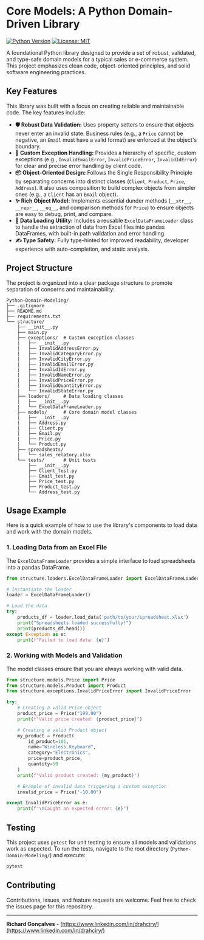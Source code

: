 # Core Models: A Python Domain-Driven Library

[![Python Version](https://img.shields.io/badge/python-3.10+-blue.svg)](https://www.python.org/downloads/)
[![License: MIT](https://img.shields.io/badge/License-MIT-yellow.svg)](https://opensource.org/licenses/MIT)

A foundational Python library designed to provide a set of robust, validated, and type-safe domain models for a typical sales or e-commerce system. This project emphasizes clean code, object-oriented principles, and solid software engineering practices.

## Key Features

This library was built with a focus on creating reliable and maintainable code. The key features include:

* **🛡️ Robust Data Validation:** Uses property setters to ensure that objects never enter an invalid state. Business rules (e.g., a `Price` cannot be negative, an `Email` must have a valid format) are enforced at the object's boundary.
* **🚨 Custom Exception Handling:** Provides a hierarchy of specific, custom exceptions (e.g., `InvalidEmailError`, `InvalidPriceError`, `InvalidIdError`) for clear and precise error handling by client code.
* **📦 Object-Oriented Design:** Follows the Single Responsibility Principle by separating concerns into distinct classes (`Client`, `Product`, `Price`, `Address`). It also uses composition to build complex objects from simpler ones (e.g., a `Client` has an `Email` object).
* **✨ Rich Object Model:** Implements essential dunder methods (`__str__`, `__repr__`, `__eq__`, and comparison methods for `Price`) to ensure objects are easy to debug, print, and compare.
* **📑 Data Loading Utility:** Includes a reusable `ExcelDataFrameLoader` class to handle the extraction of data from Excel files into pandas DataFrames, with built-in path validation and error handling.
* **✍️ Type Safety:** Fully type-hinted for improved readability, developer experience with auto-completion, and static analysis.

## Project Structure

The project is organized into a clear package structure to promote separation of concerns and maintainability:

```
Python-Domain-Modeling/
├── .gitignore
├── README.md
├── requirements.txt
└── structure/
    ├── __init__.py
    ├── main.py
    ├── exceptions/  # Custom exception classes
    |   ├── __init__.py
    |   ├── InvalidAddressError.py
    |   ├── InvalidCategoryError.py
    |   ├── InvalidCityError.py
    |   ├── InvalidEmailError.py
    |   ├── InvalidIdError.py
    |   ├── InvalidNameError.py
    |   ├── InvalidPriceError.py
    |   ├── InvalidQuantityError.py
    |   └── InvalidStateError.py
    ├── loaders/     # Data loading classes
    |   ├── __init__.py
    |   └── ExcelDataFrameLoader.py
    ├── models/      # Core domain model classes
    |   ├── __init__.py
    |   ├── Address.py
    |   ├── Client.py
    |   ├── Email.py
    |   ├── Price.py
    |   └── Product.py
    ├── spreadsheats/
    |   └── sales_relatory.xlsx
    └── tests/       # Unit tests
        ├── __init__.py
        ├── Client_test.py
        ├── Email_test.py
        ├── Price_test.py
        ├── Product_test.py
        └── Address_test.py
```

## Usage Example

Here is a quick example of how to use the library's components to load data and work with the domain models.

### 1. Loading Data from an Excel File

The `ExcelDataFrameLoader` provides a simple interface to load spreadsheets into a pandas DataFrame.

```python
from structure.loaders.ExcelDataFrameLoader import ExcelDataFrameLoader

# Instantiate the loader
loader = ExcelDataFrameLoader()

# Load the data
try:
    products_df = loader.load_data('path/to/your/spreadsheat.xlsx')
    print("Spreadsheets loaded successfully!")
    print(products_df.head())
except Exception as e:
    print(f"Failed to load data: {e}")
```

### 2. Working with Models and Validation

The model classes ensure that you are always working with valid data.

```python
from structure.models.Price import Price
from structure.models.Product import Product
from structure.exceptions.InvalidPriceError import InvalidPriceError

try:
    # Creating a valid Price object
    product_price = Price("199.90")
    print(f"Valid price created: {product_price}")

    # Creating a valid Product object
    my_product = Product(
        id_product=101,
        name="Wireless Keyboard",
        category="Electronics",
        price=product_price,
        quantity=50
    )
    print(f"Valid product created: {my_product}")

    # Example of invalid data triggering a custom exception
    invalid_price = Price("-10.00")

except InvalidPriceError as e:
    print(f"\nCaught an expected error: {e}")
```

## Testing

This project uses `pytest` for unit testing to ensure all models and validations work as expected. To run the tests, navigate to the root directory (`Python-Domain-Modeling/`) and execute:

```bash
pytest
```

## Contributing

Contributions, issues, and feature requests are welcome. Feel free to check the issues page for this repository.

---
**Richard Gonçalves** - [https://www.linkedin.com/in/drahciry/](https://www.linkedin.com/in/drahciry/)    